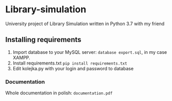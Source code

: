 # Library-simulation
University project of Library Simulation written in Python 3.7 with my friend

## Installing requirements
  1. Import database to your MySQL server: ```database export.sql```, in my case XAMPP.
  2. Install requirements.txt ```pip install requirements.txt```
  3. Edit kolejka.py with your login and password to database
  
 ### Documentation
 
 Whole documentation in polish: ```documentation.pdf```
